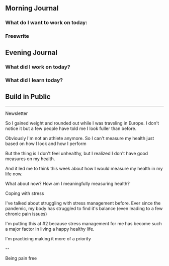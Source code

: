 ## Morning Journal 

### What do I want to work on today:

### Freewrite

## Evening Journal

### What did I work on today?

### What did I learn today?

## Build in Public

---

Newsletter

So I gained weight and rounded out while I was traveling in Europe. I don't notice it but a few people have told me I look fuller than before. 

Obviously I'm not an athlete anymore.
So I can't measure my health just based on how I look and how I perform

But the thing is I don't feel unhealthy, but I realized I don't have good measures on my health.

And it led me to think this week about how I would measure my health in my life now.

What about now?
How am I meaningfully measuring health?

Coping with stress

I've talked about struggling with stress management before. Ever since the pandemic, my body has struggled to find it's balance (even leading to a few chronic pain issues)

I'm putting this at #2 because stress management for me has become such a major factor in living a happy healthy life.

I'm practicing making it more of a priority

-- 

Being pain free